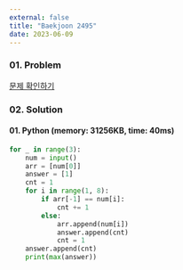 ```yaml
---
external: false
title: "Baekjoon 2495"
date: 2023-06-09
---
```


### 01. Problem

[문제 확인하기](https://www.acmicpc.net/problem/2495)

### 02. Solution

#### 01. Python (memory: 31256KB, time: 40ms)

```Python
for _ in range(3):
    num = input()
    arr = [num[0]]
    answer = [1]
    cnt = 1
    for i in range(1, 8):
        if arr[-1] == num[i]:
            cnt += 1
        else:
            arr.append(num[i])
            answer.append(cnt)
            cnt = 1
    answer.append(cnt)
    print(max(answer))
```
